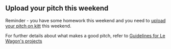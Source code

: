 ## Upload your pitch this weekend

Reminder - you have some homework this weekend and you need to [upload your pitch on kitt](http://kitt.lewagon.org/camps/<user.batch_slug>/products) this weekend.

For further details about what makes a good pitch, refer to [Guidelines for Le Wagon's projects](https://github.com/lewagon/product#pitches)
